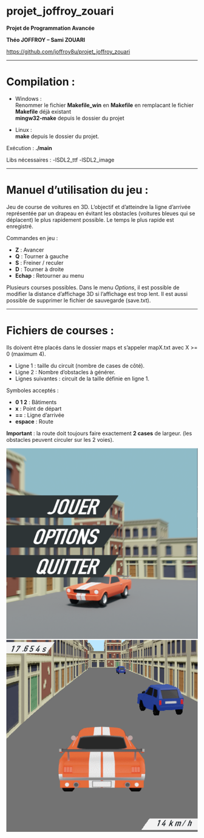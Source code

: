 # projet_joffroy_zouari

**Projet de Programmation Avancée**

**Théo JOFFROY – Sami ZOUARI**

https://github.com/joffroy8u/projet_joffroy_zouari

***

# Compilation :
* Windows :  
Renommer le fichier **Makefile_win** en **Makefile** en remplacant le fichier **Makefile** déjà existant  
**mingw32-make** depuis le dossier du projet

* Linux :  
**make** depuis le dossier du projet.

Exécution : **./main**

Libs nécessaires : -lSDL2_ttf  -lSDL2_image


***

# Manuel d’utilisation du jeu :

Jeu de course de voitures en 3D.
L’objectif et d’atteindre la ligne d’arrivée représentée par un drapeau en évitant les obstacles (voitures bleues qui se déplacent) le plus rapidement possible.
Le temps le plus rapide est enregistré.

Commandes en jeu :
* **Z** : Avancer
* **Q** : Tourner à gauche
* **S** : Freiner / reculer
* **D** : Tourner à droite
* **Echap** : Retourner au menu

Plusieurs courses possibles.
Dans le menu *Options*, il est possible de modifier la distance d’affichage 3D si l’affichage est trop lent. Il est aussi possible de supprimer le fichier de sauvegarde (save.txt).

***

# Fichiers de courses :

Ils doivent être placés dans le dossier maps et s’appeler mapX.txt avec X >= 0 (maximum 4).
* Ligne 1 : taille du circuit (nombre de cases de côté).
* Ligne 2 : Nombre d’obstacles à générer.
* Lignes suivantes : circuit de la taille définie en ligne 1.

Symboles acceptés :
* **0 1 2** : Bâtiments
* **x** : Point de départ
* **==** : Ligne d’arrivée
* **espace** : Route

**Important** : la route doit toujours faire exactement **2 cases** de largeur. (les obstacles peuvent circuler sur les 2 voies).

![Menu](title.png)
![Jeu](race.png)
